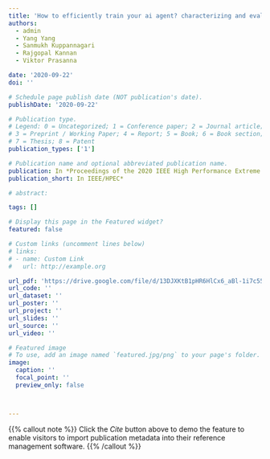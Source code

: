 ```yaml
---
title: 'How to efficiently train your ai agent? characterizing and evaluating deep reinforcement learning on heterogeneous platforms'
authors:
  - admin
  - Yang Yang
  - Sanmukh Kuppannagari
  - Rajgopal Kannan
  - Viktor Prasanna

date: '2020-09-22'
doi: ''

# Schedule page publish date (NOT publication's date).
publishDate: '2020-09-22'

# Publication type.
# Legend: 0 = Uncategorized; 1 = Conference paper; 2 = Journal article;
# 3 = Preprint / Working Paper; 4 = Report; 5 = Book; 6 = Book section;
# 7 = Thesis; 8 = Patent
publication_types: ['1']

# Publication name and optional abbreviated publication name.
publication: In *Proceedings of the 2020 IEEE High Performance Extreme Computing Conference*
publication_short: In IEEE/HPEC*

# abstract: 

tags: []

# Display this page in the Featured widget?
featured: false

# Custom links (uncomment lines below)
# links:
# - name: Custom Link
#   url: http://example.org

url_pdf: 'https://drive.google.com/file/d/13DJXKtB1pHR6HlCx6_aBl-1i7c55esiQ/view'
url_code: ''
url_dataset: ''
url_poster: ''
url_project: ''
url_slides: ''
url_source: ''
url_video: ''

# Featured image
# To use, add an image named `featured.jpg/png` to your page's folder.
image:
  caption: ''
  focal_point: ''
  preview_only: false



---
```


{{% callout note %}}
Click the _Cite_ button above to demo the feature to enable visitors to import publication metadata into their reference management software.
{{% /callout %}}
